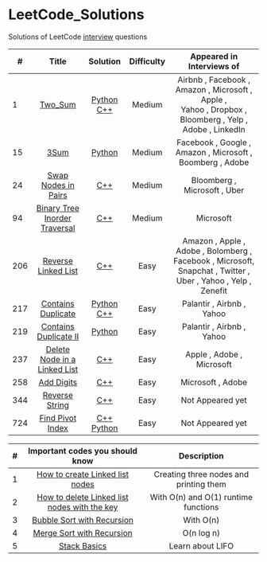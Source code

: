 # LeetCode_Solutions
Solutions of LeetCode [interview](http://www.learn4master.com/interview-questions/leetcode/leetcode-problems-classified-by-company) questions

| # | Title | Solution | Difficulty | Appeared in Interviews of  |
|---|:-----:|:--------:| :---------:| :---------:|
| 1 | [Two_Sum](https://leetcode.com/problems/two-sum/description/) | [ Python ](https://github.com/kotharan/LeetCode_Solutions/blob/master/Python_Code_Solutions/Two_Sum.py) <br> [C++](https://github.com/kotharan/LeetCode_Solutions/blob/master/C%2B%2B_Code_Solutions/Two_Sum.cpp)| Medium | Airbnb , Facebook , Amazon , Microsoft , Apple ,<br> Yahoo , Dropbox , Bloomberg , Yelp , Adobe , LinkedIn |
| 15 | [3Sum](https://leetcode.com/problems/3sum/description/) | [ Python ](https://github.com/kotharan/LeetCode_Solutions/blob/master/Python_Code_Solutions/3Sum.py)| Medium | Facebook , Google , Amazon , Microsoft , Boomberg , Adobe |
| 24 |[Swap Nodes in Pairs](https://leetcode.com/problems/swap-nodes-in-pairs/description/) | [C++](https://github.com/kotharan/LeetCode_Solutions/blob/master/C%2B%2B_Code_Solutions/Swap%20Nodes%20in%20Pairs.cpp) | Medium | Bloomberg , Microsoft , Uber |
| 94 |[Binary Tree Inorder Traversal](https://leetcode.com/problems/binary-tree-inorder-traversal/description/) | [C++](https://github.com/kotharan/LeetCode_Solutions/blob/master/C%2B%2B_Code_Solutions/Binary%20Tree%20Inorder%20Traversal.cpp) | Medium | Microsoft |
| 206 |[Reverse Linked List](https://leetcode.com/problems/reverse-linked-list/description/) | [C++](https://github.com/kotharan/LeetCode_Solutions/blob/master/C%2B%2B_Code_Solutions/Reverse%20Linked%20List.cpp) | Easy | Amazon , Apple , Adobe , Bolomberg , Facebook , Microsoft, Snapchat , Twitter , Uber , Yahoo , Yelp , Zenefit |
| 217 | [Contains Duplicate ](https://leetcode.com/problems/contains-duplicate/description/) | [ Python ](https://github.com/kotharan/LeetCode_Solutions/blob/master/Python_Code_Solutions/Contains_Duplicate.py) <br> [C++](https://github.com/kotharan/LeetCode_Solutions/blob/master/C%2B%2B_Code_Solutions/ContainsDuplicate.cpp)| Easy | Palantir , Airbnb , Yahoo |
| 219 | [Contains Duplicate II ](https://leetcode.com/problems/contains-duplicate-ii/description/) | [ Python ](https://github.com/kotharan/LeetCode_Solutions/blob/master/Python_Code_Solutions/Contains_Duplicate_II.py)| Easy |  Palantir , Airbnb , Yahoo |
| 237 | [Delete Node in a Linked List](https://leetcode.com/problems/delete-node-in-a-linked-list/description/) | [C++](https://github.com/kotharan/LeetCode_Solutions/blob/master/C%2B%2B_Code_Solutions/Delete%20Node%20in%20a%20Linked%20List.cpp) | Easy | Apple , Adobe , Microsoft |
| 258 |	[Add Digits](https://leetcode.com/problems/add-digits/description/) | [C++](https://github.com/kotharan/LeetCode_Solutions/blob/master/C%2B%2B_Code_Solutions/addDigits.cpp) | Easy | Microsoft , Adobe |
| 344 | [Reverse String](https://leetcode.com/problems/reverse-string/description/) | [C++](https://github.com/kotharan/LeetCode_Solutions/blob/master/C%2B%2B_Code_Solutions/Reverse%20String.cpp) | Easy | Not Appeared yet |
| 724 | [Find Pivot Index](https://leetcode.com/problems/find-pivot-index/description/) | [C++](https://github.com/kotharan/LeetCode_Solutions/blob/master/C%2B%2B_Code_Solutions/Find%20Pivot%20Index.cpp) [Python](https://github.com/kotharan/LeetCode_Solutions/blob/master/Python_Code_Solutions/Find%20Pivot%20Index.py) | Easy | Not Appeared yet |

| # | Important codes you should know | Description |
|---|:---------:| :---------:|
| 1 | [How to create Linked list nodes](https://github.com/kotharan/LeetCode_Solutions/blob/master/C%2B%2B_Code_Solutions/CreatLinkedListNodes.cpp) | Creating three nodes and printing them |
| 2 | [How to delete Linked list nodes with the key](https://github.com/kotharan/LeetCode_Solutions/blob/master/C%2B%2B_Code_Solutions/NodeDelete.cpp) | With O(n) and O(1) runtime functions |
| 3 |[Bubble Sort with Recursion ](https://github.com/kotharan/LeetCode_Solutions/blob/master/C%2B%2B_Code_Solutions/BuubleSort.cpp) | With O(n) |
| 4 |[Merge Sort with Recursion](https://github.com/kotharan/LeetCode_Solutions/blob/master/C%2B%2B_Code_Solutions/MergeSort.cpp) | O(n log n) |
| 5 |[Stack Basics](https://github.com/kotharan/LeetCode_Solutions/blob/master/C%2B%2B_Code_Solutions/LearningStack.cpp) | Learn about LIFO |
